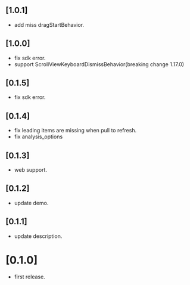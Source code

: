## [1.0.1]

* add miss dragStartBehavior.
  
## [1.0.0]

* fix sdk error.
* support ScrollViewKeyboardDismissBehavior(breaking change 1.17.0)
    
## [0.1.5]

* fix sdk error.
  
## [0.1.4]

* fix leading items are missing when pull to refresh.
* fix analysis_options
  
## [0.1.3]

* web support.

## [0.1.2]

* update demo.
  
## [0.1.1]

* update description.
  
# [0.1.0]

* first release.
